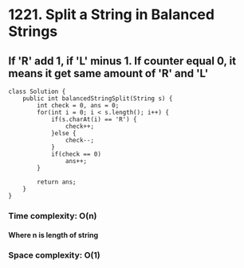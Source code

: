 # 1221. Split a String in Balanced Strings
## If 'R' add 1, if 'L' minus 1. If counter equal 0, it means it get same amount of 'R' and 'L'

```
class Solution {
    public int balancedStringSplit(String s) {
        int check = 0, ans = 0;
		for(int i = 0; i < s.length(); i++) {
			if(s.charAt(i) == 'R') {
				check++;
			}else {
				check--;
			}
			if(check == 0)
				ans++;
		}
		
		return ans;
    }
}
```

### Time complexity: O(n)
#### Where n is length of string
### Space complexity: O(1)